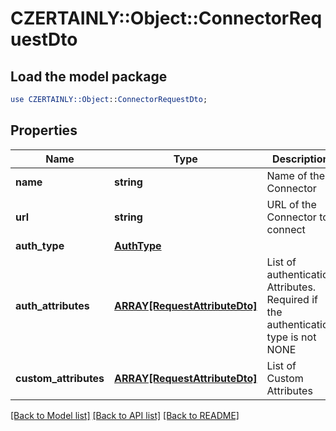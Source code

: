 # CZERTAINLY::Object::ConnectorRequestDto

## Load the model package
```perl
use CZERTAINLY::Object::ConnectorRequestDto;
```

## Properties
Name | Type | Description | Notes
------------ | ------------- | ------------- | -------------
**name** | **string** | Name of the Connector | 
**url** | **string** | URL of the Connector to connect | 
**auth_type** | [**AuthType**](AuthType.md) |  | 
**auth_attributes** | [**ARRAY[RequestAttributeDto]**](RequestAttributeDto.md) | List of authentication Attributes. Required if the authentication type is not NONE | [optional] 
**custom_attributes** | [**ARRAY[RequestAttributeDto]**](RequestAttributeDto.md) | List of Custom Attributes | [optional] 

[[Back to Model list]](../README.md#documentation-for-models) [[Back to API list]](../README.md#documentation-for-api-endpoints) [[Back to README]](../README.md)


